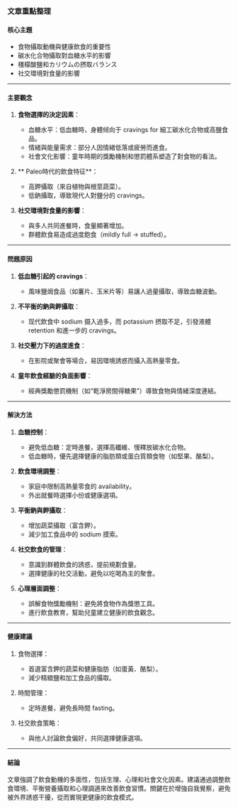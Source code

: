 ### 文章重點整理

#### 核心主題
- 食物攝取動機與健康飲食的重要性  
- 碳水化合物攝取對血糖水平的影響  
- 橿檬酸鹽和カリウムの摂取バランス  
- 社交環境對食量的影響  

---

#### 主要觀念
1. **食物選擇的決定因素**：
   - 血糖水平：低血糖時，身體倾向于 cravings for 細工碳水化合物或高鹽食品。
   - 情緒與能量需求：部分人因情緒低落或疲勞而進食。
   - 社會文化影響：童年時期的獎勵機制和懲罰體系塑造了對食物的看法。

2. ** Paleo時代的飲食特征**：
   - 高鉀攝取（來自植物與根莖蔬菜）。
   - 低鈉攝取，導致現代人對鹽分的 cravings。

3. **社交環境對食量的影響**：
   - 與多人共同進餐時，食量顯著增加。  
   - 群體飲食易造成過度飽食（mildly full → stuffed）。

---

#### 問題原因
1. **低血糖引起的 cravings**：  
   - 風味鹽焗食品（如薯片、玉米片等）易讓人過量攝取，導致血糖波動。  

2. **不平衡的鈉與鉀攝取**：  
   - 现代飲食中 sodium 摄入過多，而 potassium 摂取不足，引發液體 retention 和進一步的 cravings。

3. **社交壓力下的過度進食**：  
   - 在影院或聚會等場合，易因環境誘惑而攝入高熱量零食。  

4. **童年飲食經驗的負面影響**：  
   - 經典獎勵懲罰機制（如“乾淨房間得糖果”）導致食物與情緒深度連結。  

---

#### 解決方法
1. **血糖控制**：
   - 避免低血糖：定時進餐，選擇高纖維、慢釋放碳水化合物。
   - 低血糖時，優先選擇健康的脂肪類或蛋白質類食物（如堅果、酪梨）。  

2. **飲食環境調整**：
   - 家庭中限制高熱量零食的 availability。  
   - 外出就餐時選擇小份或健康選項。  

3. **平衡鈉與鉀攝取**：
   - 增加蔬菜攝取（富含鉀）。  
   - 減少加工食品中的 sodium 摸索。  

4. **社交飲食的管理**：
   - 意識到群體飲食的誘惑，提前規劃食量。  
   - 選擇健康的社交活動，避免以吃喝為主的聚會。  

5. **心理層面調整**：
   - 誤解食物獎勵機制：避免將食物作為獎懲工具。  
   - 進行飲食教育，幫助兒童建立健康的飲食觀念。  

---

#### 健康建議
1. 食物選擇：
   - 首選富含鉀的蔬菜和健康脂肪（如蛋黃、酪梨）。  
   - 減少精緻鹽和加工食品的攝取。

2. 時間管理：
   - 定時進餐，避免長時間 fasting。  

3. 社交飲食策略：
   - 與他人討論飲食偏好，共同選擇健康選項。  

---

#### 結論
文章強調了飲食動機的多面性，包括生理、心理和社會文化因素。建議通過調整飲食環境、平衡營養攝取和心理調適來改善飲食習慣。關鍵在於增強自我覺察，避免被外界誘惑干擾，從而實現更健康的飲食模式。
